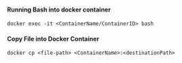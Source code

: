 #### Running Bash into docker container
```docker exec -it <ContainerName/ContainerID> bash```

#### Copy File into Docker Container
```docker cp <file-path> <ContainerName>:<destinationPath>```

